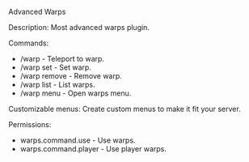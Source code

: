Advanced Warps

Description:
    Most advanced warps plugin.

Commands:
- /warp <id> - Teleport to warp.
- /warp set <id> - Set warp.
- /warp remove <id> - Remove warp.
- /warp list - List warps.
- /warp menu - Open warps menu.

Customizable menus:
    Create custom menus to make it fit your server.

Permissions:
- warps.command.use - Use warps.
- warps.command.player - Use player warps.